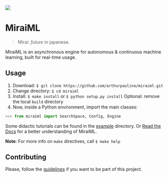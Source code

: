 [![][docs_img]][docs_proj]

# MiraiML

> Mirai: _future_ in japanese.

MiraiML is an asynchronous engine for autonomous & continuous machine learning,
built for real-time usage.

## Usage

1. Download: `$ git clone https://github.com/arthurpaulino/miraiml.git`
2. Change directory: `$ cd miraiml`
3. Install: `$ make install` or `$ python setup.py install`
   Optional: remove the local `build` directory
4. Now, inside a Python environment, import the main classes:

```python
>>> from miraiml import SearchSpace, Config, Engine
```

Some didactic tutorials can be found in the [example](examples) directory. Or
[Read the Docs][docs_url] for a better understanding of MiraiML.

**Note**: For more info on `make` directives, call `$ make help`

## Contributing

Please, follow the [guidelines](CONTRIBUTING.md) if you want to be part of this
project.

[docs_img]: https://readthedocs.org/projects/miraiml/badge/?version=latest
[docs_proj]: https://readthedocs.org/projects/miraiml/
[docs_url]: https://miraiml.readthedocs.io/en/latest/

